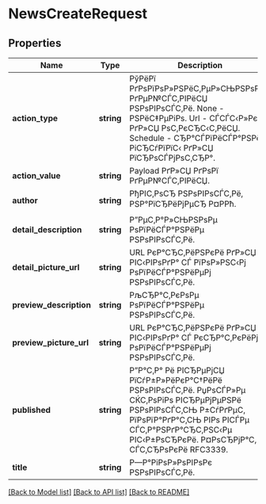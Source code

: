 # NewsCreateRequest

## Properties
Name | Type | Description | Notes
------------ | ------------- | ------------- | -------------
**action_type** | **string** | РўРёРї РґРѕРїРѕР»РЅРёС‚РµР»СЊРЅРѕРіРѕ РґРµР№СЃС‚РІРёСЏ РЅРѕРІРѕСЃС‚Рё. None - РЅРёС‡РµРіРѕ. Url - СЃСЃС‹Р»РєР° РґР»СЏ РѕС‚РєСЂС‹С‚РёСЏ. Schedule - СЂР°СЃРїРёСЃР°РЅРёРµ РіСЂСѓРїРїС‹ РґР»СЏ РїСЂРѕСЃРјРѕС‚СЂР°. | [optional] [default to 'None']
**action_value** | **string** | Payload РґР»СЏ РґРѕРї РґРµР№СЃС‚РІРёСЏ. | [optional] 
**author** | **string** | РђРІС‚РѕСЂ РЅРѕРІРѕСЃС‚Рё, РЅР°РїСЂРёРјРµСЂ Р¤РРћ. | [optional] 
**detail_description** | **string** | Р”РµС‚Р°Р»СЊРЅРѕРµ РѕРїРёСЃР°РЅРёРµ РЅРѕРІРѕСЃС‚Рё. | [optional] 
**detail_picture_url** | **string** | URL РєР°СЂС‚РёРЅРєРё РґР»СЏ РІС‹РІРѕРґР° СЃ РїРѕР»РЅС‹Рј РѕРїРёСЃР°РЅРёРµРј РЅРѕРІРѕСЃС‚Рё. | [optional] 
**preview_description** | **string** | РљСЂР°С‚РєРѕРµ РѕРїРёСЃР°РЅРёРµ РЅРѕРІРѕСЃС‚Рё. | 
**preview_picture_url** | **string** | URL РєР°СЂС‚РёРЅРєРё РґР»СЏ РІС‹РІРѕРґР° СЃ РєСЂР°С‚РєРёРј РѕРїРёСЃР°РЅРёРµРј РЅРѕРІРѕСЃС‚Рё. | [optional] 
**published** | **string** | Р”Р°С‚Р° Рё РІСЂРµРјСЏ РїСѓР±Р»РёРєР°С†РёРё РЅРѕРІРѕСЃС‚Рё. РџРѕСЃР»Рµ СЌС‚РѕРіРѕ РІСЂРµРјРµРЅРё РЅРѕРІРѕСЃС‚СЊ Р±СѓРґРµС‚ РїРѕРїР°РґР°С‚СЊ РІРѕ РІСЃРµ СЃС‚Р°РЅРґР°СЂС‚РЅС‹Рµ РІС‹Р±РѕСЂРєРё. Р¤РѕСЂРјР°С‚ СЃС‚СЂРѕРєРё RFC3339. | [optional] 
**title** | **string** | Р—Р°РіРѕР»РѕРІРѕРє РЅРѕРІРѕСЃС‚Рё. | 

[[Back to Model list]](../README.md#documentation-for-models) [[Back to API list]](../README.md#documentation-for-api-endpoints) [[Back to README]](../README.md)


